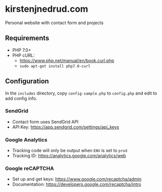 # kirstenjnedrud.com

Personal website with contact form and projects

## Requirements
* PHP 7.0+
* PHP cURL:
	* https://www.php.net/manual/en/book.curl.php
	* `sudo apt-get install php7.0-curl`

## Configuration
In the `includes` directory, copy `config-sample.php` to `config.php` and edit to add config info.

### SendGrid
* Contact form uses SendGrid API
* API Key: https://app.sendgrid.com/settings/api_keys

### Google Analytics
* Tracking code will only be output when `ENV` is set to `prod`
* Tracking ID: https://analytics.google.com/analytics/web

### Google reCAPTCHA
* Set up and get keys: https://www.google.com/recaptcha/admin
* Documentation: https://developers.google.com/recaptcha/intro

